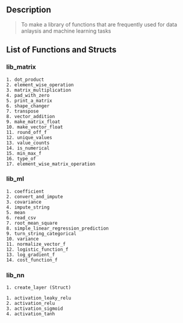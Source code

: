 ## Description
> To make a library of functions that are frequently used for data anlaysis and machine learning tasks

## List of Functions and Structs

### lib_matrix
    1. dot_product
    2. element_wise_operation
    3. matrix_multiplication
    4. pad_with_zero
    5. print_a_matrix
    6. shape_changer
    7. transpose
    8. vector_addition
    9. make_matrix_float
    10. make_vector_float
    11. round_off_f
    12. unique_values
    13. value_counts
    14. is_numerical
    15. min_max_f
    16. type_of
    17. element_wise_matrix_operation
### lib_ml
    1. coefficient
    2. convert_and_impute
    3. covariance
    4. impute_string
    5. mean
    6. read_csv
    7. root_mean_square
    8. simple_linear_regression_prediction
    9. turn_string_categorical
    10. variance
    11. normalize_vector_f
    12. logistic_function_f
    13. log_gradient_f
    14. cost_function_f
### lib_nn
    1. create_layer (Struct)

    1. activation_leaky_relu
    2. activation_relu
    3. activation_sigmoid
    4. activation_tanh